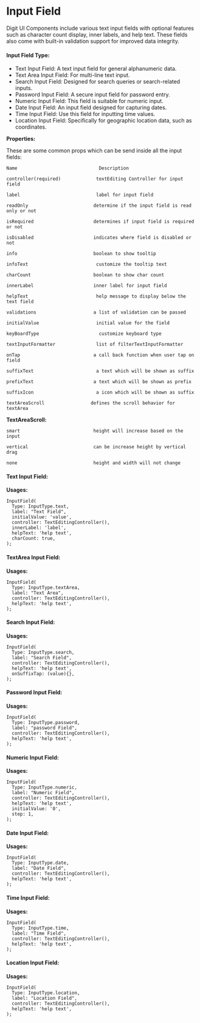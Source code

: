 # Input Field

Digit UI Components include various text input fields with optional features such as character count display, inner labels, and help text. These fields also come with built-in validation support for improved data integrity.

#### Input Field Type: <a href="#qnvyf2caw58l" id="qnvyf2caw58l"></a>

* Text Input Field: A text input field for general alphanumeric data.
* Text Area Input Field: For multi-line text input.
* Search Input Field: Designed for search queries or search-related inputs.
* Password Input Field: A secure input field for password entry.
* Numeric Input Field: This field is suitable for numeric input.
* Date Input Field: An input field designed for capturing dates.
* Time Input Field: Use this field for inputting time values.
* Location Input Field: Specifically for geographic location data, such as coordinates.

**Properties:**

These are some common props which can be send inside all the input fields:

```
Name                              Description
```

```
controller(required)             textEditing Controller for input field
```

```
label                            label for input field
```

```
readOnly                        determine if the input field is read only or not
```

```
isRequired                      determines if input field is required or not
```

```
isDisabled                      indicates where field is disabled or not
```

```
info                            boolean to show tooltip
```

```
infoText                         customize the tooltip text
```

```
charCount                       boolean to show char count
```

```
innerLabel                      inner label for input field
```

```
helpText                         help message to display below the text field
```

```
validations                     a list of validation can be passed
```

```
initialValue                     initial value for the field
```

```
keyBoardType                      customize keyboard type
```

```
textInputFormatter               list of filterTextInputFormatter
```

```
onTap                           a call back function when user tap on field
```

```
suffixText                       a text which will be shown as suffix
```

```
prefixText                      a text which will be shown as prefix
```

```
suffixIcon                       a icon which will be shown as suffix
```

```
textAreaScroll                 defines the scroll behavior for textArea
```

**TextAreaScroll:**

```
smart                           height will increase based on the input
```

```
vertical                        can be increase height by vertical drag
```

```
none                            height and width will not change
```



#### Text Input Field: <a href="#bgj664e39fat" id="bgj664e39fat"></a>

**Usages:**

```
InputField(
  Type: InputType.text,
  label: "Text Field",
  initialValue: 'value',
  controller: TextEditingController(),
  innerLabel: 'label',
  helpText: 'help text',
  charCount: true,
);
```

#### TextArea Input Field: <a href="#k2l25yxz70ta" id="k2l25yxz70ta"></a>

**Usages:**

```
InputField(
  Type: InputType.textArea,
  label: "Text Area",
  controller: TextEditingController(),
  helpText: 'help text',
);
```

#### Search Input Field: <a href="#hkyh0ue0zjbr" id="hkyh0ue0zjbr"></a>

**Usages:**

```
InputField(
  Type: InputType.search,
  label: "Search Field",
  controller: TextEditingController(),
  helpText: 'help text',
  onSuffixTap: (value){},
);
```

#### Password Input Field: <a href="#qgfab16ff5r6" id="qgfab16ff5r6"></a>

**Usages:**

```
InputField(
  Type: InputType.password,
  label: "password Field",
  controller: TextEditingController(),
  helpText: 'help text',
);
```

#### Numeric Input Field: <a href="#xvn6oofi0491" id="xvn6oofi0491"></a>

**Usages:**

```
InputField(
  Type: InputType.numeric,
  label: "Numeric Field",
  controller: TextEditingController(),
  helpText: 'help text',
  initialValue: '0',
  step: 1,
);
```

#### Date Input Field: <a href="#id-54pem4zce602" id="id-54pem4zce602"></a>

**Usages:**

```
InputField(
  Type: InputType.date,
  label: "Date Field",
  controller: TextEditingController(),
  helpText: 'help text',
);
```

#### Time Input Field: <a href="#lk2257bo4yff" id="lk2257bo4yff"></a>

**Usages:**

```
InputField(
  Type: InputType.time,
  label: "Time Field",
  controller: TextEditingController(),
  helpText: 'help text',
);
```

#### Location Input Field: <a href="#id-1d1h9mghookh" id="id-1d1h9mghookh"></a>

**Usages:**

```
InputField(
  Type: InputType.location,
  label: "Location Field",
  controller: TextEditingController(),
  helpText: 'help text',
);
```
